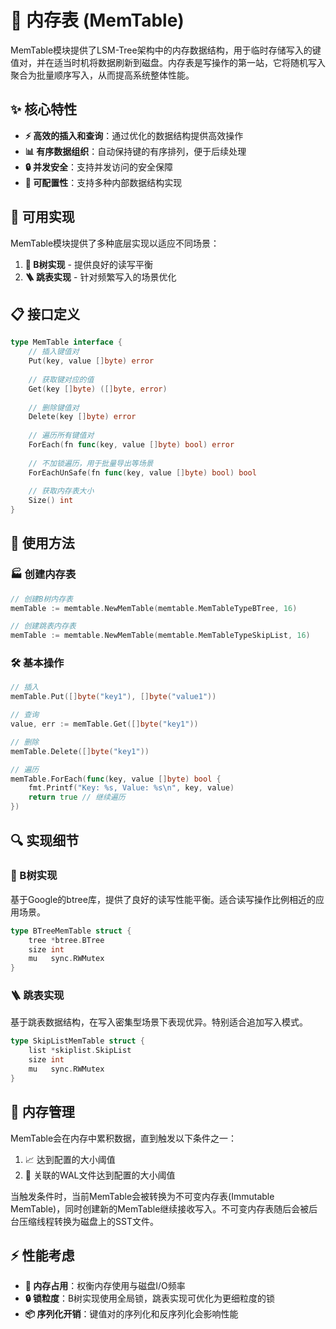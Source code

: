 # 📝 内存表 (MemTable)

MemTable模块提供了LSM-Tree架构中的内存数据结构，用于临时存储写入的键值对，并在适当时机将数据刷新到磁盘。内存表是写操作的第一站，它将随机写入聚合为批量顺序写入，从而提高系统整体性能。

## ✨ 核心特性

- **⚡ 高效的插入和查询**：通过优化的数据结构提供高效操作
- **📊 有序数据组织**：自动保持键的有序排列，便于后续处理
- **🔒 并发安全**：支持并发访问的安全保障
- **🔧 可配置性**：支持多种内部数据结构实现

## 🧩 可用实现

MemTable模块提供了多种底层实现以适应不同场景：

1. **🌳 B树实现** - 提供良好的读写平衡
2. **🪜 跳表实现** - 针对频繁写入的场景优化

## 📋 接口定义

```go
type MemTable interface {
    // 插入键值对
    Put(key, value []byte) error
    
    // 获取键对应的值
    Get(key []byte) ([]byte, error)
    
    // 删除键值对
    Delete(key []byte) error
    
    // 遍历所有键值对
    ForEach(fn func(key, value []byte) bool) error
    
    // 不加锁遍历，用于批量导出等场景
    ForEachUnSafe(fn func(key, value []byte) bool) bool
    
    // 获取内存表大小
    Size() int
}
```

## 🔰 使用方法

### 🏭 创建内存表

```go
// 创建B树内存表
memTable := memtable.NewMemTable(memtable.MemTableTypeBTree, 16)

// 创建跳表内存表
memTable := memtable.NewMemTable(memtable.MemTableTypeSkipList, 16)
```

### 🛠️ 基本操作

```go
// 插入
memTable.Put([]byte("key1"), []byte("value1"))

// 查询
value, err := memTable.Get([]byte("key1"))

// 删除
memTable.Delete([]byte("key1"))

// 遍历
memTable.ForEach(func(key, value []byte) bool {
    fmt.Printf("Key: %s, Value: %s\n", key, value)
    return true // 继续遍历
})
```

## 🔍 实现细节

### 🌳 B树实现

基于Google的btree库，提供了良好的读写性能平衡。适合读写操作比例相近的应用场景。

```go
type BTreeMemTable struct {
    tree *btree.BTree
    size int
    mu   sync.RWMutex
}
```

### 🪜 跳表实现

基于跳表数据结构，在写入密集型场景下表现优异。特别适合追加写入模式。

```go
type SkipListMemTable struct {
    list *skiplist.SkipList
    size int
    mu   sync.RWMutex
}
```

## 💾 内存管理

MemTable会在内存中累积数据，直到触发以下条件之一：

1. 📈 达到配置的大小阈值
2. 📝 关联的WAL文件达到配置的大小阈值

当触发条件时，当前MemTable会被转换为不可变内存表(Immutable MemTable)，同时创建新的MemTable继续接收写入。不可变内存表随后会被后台压缩线程转换为磁盘上的SST文件。

## ⚡ 性能考虑

- **🧠 内存占用**：权衡内存使用与磁盘I/O频率
- **🔒 锁粒度**：B树实现使用全局锁，跳表实现可优化为更细粒度的锁
- **📦 序列化开销**：键值对的序列化和反序列化会影响性能 